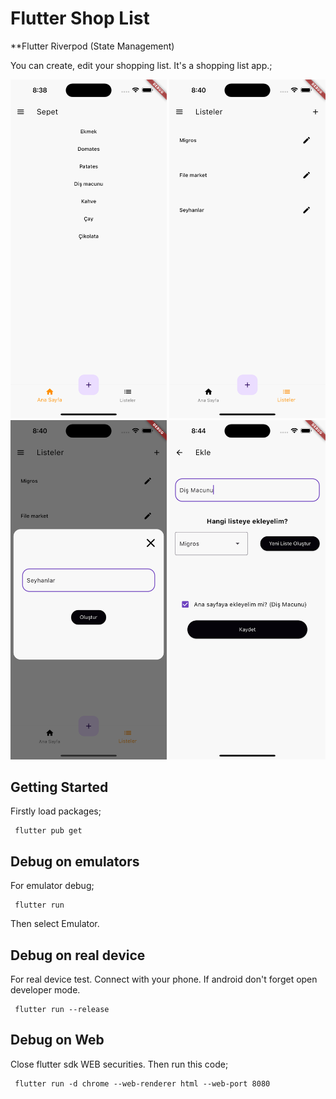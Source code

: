 # Flutter Shop List 
**Flutter Riverpod (State Management)

You can create, edit your shopping list. It's a shopping list app.;


<img src='./screenshots/img1.png' width='250'> <img src='./screenshots/img2.png' width='250'> <img src='./screenshots/img3.png' width='250'> <img src='./screenshots/img4.png' width='250'>     

## Getting Started

Firstly load packages;

     flutter pub get

## Debug on emulators

For emulator debug;

     flutter run

Then select Emulator.


## Debug on real device
For real device test. Connect with your phone. If android don't forget open developer mode.

     flutter run --release


## Debug on Web
Close flutter sdk WEB securities. Then run this code;

     flutter run -d chrome --web-renderer html --web-port 8080
